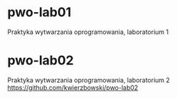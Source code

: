 # pwo-lab01
Praktyka wytwarzania oprogramowania, laboratorium 1

# pwo-lab02
Praktyka wytwarzania oprogramowania, laboratorium 2
https://github.com/kwierzbowski/pwo-lab02

